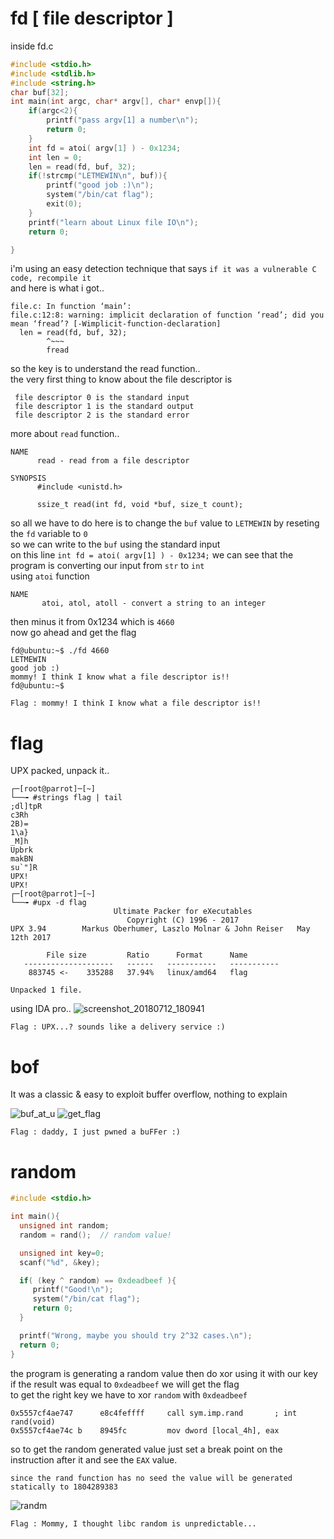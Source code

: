 # fd [  file descriptor ] 
inside fd.c
```C
#include <stdio.h>
#include <stdlib.h>
#include <string.h>
char buf[32];
int main(int argc, char* argv[], char* envp[]){
	if(argc<2){
		printf("pass argv[1] a number\n");
		return 0;
	}
	int fd = atoi( argv[1] ) - 0x1234;
	int len = 0;
	len = read(fd, buf, 32);
	if(!strcmp("LETMEWIN\n", buf)){
		printf("good job :)\n");
		system("/bin/cat flag");
		exit(0);
	}
	printf("learn about Linux file IO\n");
	return 0;

}
```
i'm using an easy detection technique that says ```if it was a vulnerable C code, recompile it```
<br>
and here is what i got..
```assembly
file.c: In function ‘main’:
file.c:12:8: warning: implicit declaration of function ‘read’; did you mean ‘fread’? [-Wimplicit-function-declaration]
  len = read(fd, buf, 32);
        ^~~~
        fread
```
so the key is to understand the read function..
<br>
the very first thing to know about the file descriptor is
```
 file descriptor 0 is the standard input 
 file descriptor 1 is the standard output
 file descriptor 2 is the standard error 
 ```
 more about ```read``` function..
 ```assembly
 NAME
       read - read from a file descriptor

SYNOPSIS
       #include <unistd.h>

       ssize_t read(int fd, void *buf, size_t count);
```
so all we have to do here is to change the ```buf``` value to ```LETMEWIN``` by reseting the ```fd``` variable to ```0```
<br>
so we can write to the ```buf``` using the standard input
<br>
on this line ```int fd = atoi( argv[1] ) - 0x1234;``` we can see that the program is converting our input from ```str``` to ```int```
<br>
using ```atoi``` function
```assembly
NAME
       atoi, atol, atoll - convert a string to an integer
```
then minus it from 0x1234 which is ```4660```
<br>
now go ahead and get the flag
 ```
fd@ubuntu:~$ ./fd 4660
LETMEWIN
good job :)
mommy! I think I know what a file descriptor is!!
fd@ubuntu:~$ 
```
```Flag : mommy! I think I know what a file descriptor is!! ```

# flag
UPX packed, unpack it..
```assembly 
┌─[root@parrot]─[~]
└──╼ #strings flag | tail
;dl]tpR
c3Rh
2B)=	
1\a}
_M]h
Upbrk
makBN
su`"]R
UPX!
UPX!
┌─[root@parrot]─[~]
└──╼ #upx -d flag
                       Ultimate Packer for eXecutables
                          Copyright (C) 1996 - 2017
UPX 3.94        Markus Oberhumer, Laszlo Molnar & John Reiser   May 12th 2017

        File size         Ratio      Format      Name
   --------------------   ------   -----------   -----------
    883745 <-    335288   37.94%   linux/amd64   flag

Unpacked 1 file.
```
using IDA pro..
![screenshot_20180712_180941](https://user-images.githubusercontent.com/22657154/42645760-893ca7ac-8607-11e8-8af8-c2501d4b0742.png)

```Flag : UPX...? sounds like a delivery service :)```

# bof
It was a classic & easy to exploit buffer overflow, nothing to explain 

![buf_at_u](https://user-images.githubusercontent.com/22657154/42649325-15a1da6e-8612-11e8-92ff-2ec8bf0f2d10.png)
![get_flag](https://user-images.githubusercontent.com/22657154/42649329-16da19be-8612-11e8-878a-686fc643550b.png)

```Flag : daddy, I just pwned a buFFer :) ```

# random 
```C
#include <stdio.h>

int main(){
  unsigned int random;
  random = rand();	// random value!

  unsigned int key=0;
  scanf("%d", &key);

  if( (key ^ random) == 0xdeadbeef ){
     printf("Good!\n");
     system("/bin/cat flag");
     return 0;
  }

  printf("Wrong, maybe you should try 2^32 cases.\n");
  return 0;
}
```
the program is generating a random value then do xor using it with our key
<br>
if the result was equal to ```0xdeadbeef``` we will get the flag
<br>
to get the right key we have to xor ```random``` with ```0xdeadbeef```
<br>
```assembly
0x5557cf4ae747      e8c4feffff     call sym.imp.rand       ; int rand(void)
0x5557cf4ae74c b    8945fc         mov dword [local_4h], eax               
```
so to get the random generated value just set a break point on the instruction after it and see the ```EAX``` value.

```Note
since the rand function has no seed the value will be generated statically to 1804289383
```
![randm](https://user-images.githubusercontent.com/22657154/42652718-ecced984-861b-11e8-879c-80c54a0c8d60.png)

```Flag : Mommy, I thought libc random is unpredictable...```



